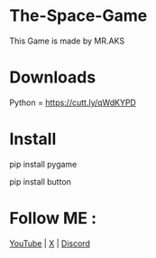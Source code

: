 # The-Space-Game
This Game is made by MR.AKS

# Downloads 
Python = https://cutt.ly/qWdKYPD

# Install

pip install pygame

pip install button
  
# Follow ME :
  [YouTube](https://www.youtube.com/@mr_aks_05) |
  [X](https://x.com/MRAKS92237275) |
  [Discord](https://discord.gg/dMQ7zKwKCf) 
  
